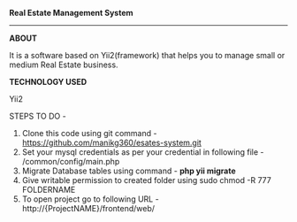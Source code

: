 <b>Real Estate Management System</b>
<hr>

<b>ABOUT</b>
<p>It is a software based on Yii2(framework) that helps you to manage small or medium Real Estate business.</p>

<b>TECHNOLOGY USED</b>
<p>Yii2 </p>

STEPS TO DO - 

1. Clone this code using git command - https://github.com/manikg360/esates-system.git
2. Set your mysql credentials as per your credential in following file - /common/config/main.php
3. Migrate Database tables using command - <b>php yii migrate</b>
4. Give writable permission to created folder using sudo chmod -R 777 FOLDERNAME
5. To open project go to following URL - http://{ProjectNAME}/frontend/web/
